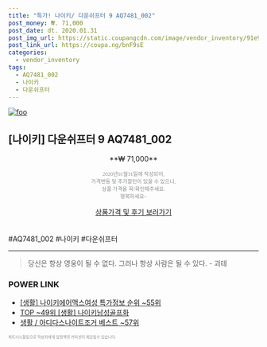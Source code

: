 ```yaml
--- 
title: "특가! 나이키/ 다운쉬프터 9 AQ7481_002" 
post_money: ₩. 71,000 
post_date: dt. 2020.01.31 
post_img_url: https://static.coupangcdn.com/image/vendor_inventory/91e9/b4bc15c935bb4cf56c03ee9565fdad0143214cb2ba1bd68fa377125426d1.png 
post_link_url: https://coupa.ng/bnF9sE 
categories: 
  - vendor_inventory 
tags: 
  - AQ7481_002 
  - 나이키 
  - 다운쉬프터 
--- 
```

[![foo](https://static.coupangcdn.com/image/vendor_inventory/91e9/b4bc15c935bb4cf56c03ee9565fdad0143214cb2ba1bd68fa377125426d1.png)](https://coupa.ng/bnF9sE) 

## [나이키] 다운쉬프터 9 AQ7481_002 
<p style="text-align: center;">**₩ 71,000**</p> 
<p style="text-align: center;"><span style="color: #898c8f; font-family: Georgia,Times,serif; font-size: 0.75em;">2020년01월31일에 작성되어, <br>가격변동 및 추가할인이 있을 수 있으니,<br> 상품 가격을 꼭!확인해주세요.<br>행복하세요~</span> 
</p>	 
<div markdown="0" style="text-align: center;"><a href="https://coupa.ng/bnF9sE" class="btn btn--success">상품가격 및 후기 보러가기</a></div> 
<br><br> 
  #AQ7481_002 #나이키 #다운쉬프터 
<hr> 

> 당신은 항상 영웅이 될 수 없다. 그러나 항상 사람은 될 수 있다. - 괴테 


### POWER LINK

* <a href="https://blog.naver.com/sakai111/221779783006" target="_blank"> [생활] 나이키에어맥스여성 특가정보 순위 ~55위</a>
* <a href="https://blog.naver.com/fasyy4321/221780658418" target="_blank"> TOP ~49위 [생활] 나이키남성골프화</a>
* <a href="https://blog.naver.com/santokki14/221776158438" target="_blank">생활 / 아디다스나이트조거 베스트 ~57위</a>

<span style="color: #898c8f; font-family: Georgia,Times,serif; font-size: 0.55em;">파트너스활동으로 작성자에게 일정액의 커미션이 제공될수 있습니다.</span> 
